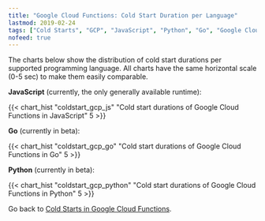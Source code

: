 ```yaml
---
title: "Google Cloud Functions: Cold Start Duration per Language"
lastmod: 2019-02-24
tags: ["Cold Starts", "GCP", "JavaScript", "Python", "Go", "Google Cloud Functions"]
nofeed: true
---
```


The charts below show the distribution of cold start durations per supported programming language.
All charts have the same horizontal scale (0-5 sec) to make them easily comparable.

**JavaScript** (currently, the only generally available runtime):

{{< chart_hist 
     "coldstart_gcp_js" 
     "Cold start durations of Google Cloud Functions in JavaScript" 
     5 >}}

**Go** (currently in beta):

{{< chart_hist 
     "coldstart_gcp_go" 
     "Cold start durations of Google Cloud Functions in Go" 
     5 >}}

**Python** (currently in beta):

{{< chart_hist 
     "coldstart_gcp_python" 
     "Cold start durations of Google Cloud Functions in Python" 
     5 >}}

Go back to [Cold Starts in Google Cloud Functions](/serverless/coldstarts/gcp/).